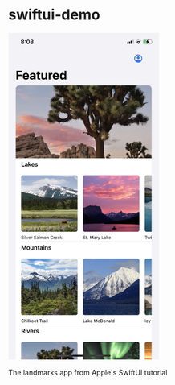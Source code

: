 # swiftui-demo

<img src="screenshot.png" alt="Screenshot of the SwiftUI demo app" width="300px">

The landmarks app from Apple's SwiftUI tutorial
